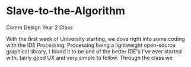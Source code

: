 # Slave-to-the-Algorithm
Comm Design Year 2 Class

With the first week of University starting, we dove right into some coding with the IDE Processing. Processing being a lightweight open-source graphical library, I found it to be one of the better IDE's I've ever started with, fairly good UX and very simple to follow. Through the class we 
